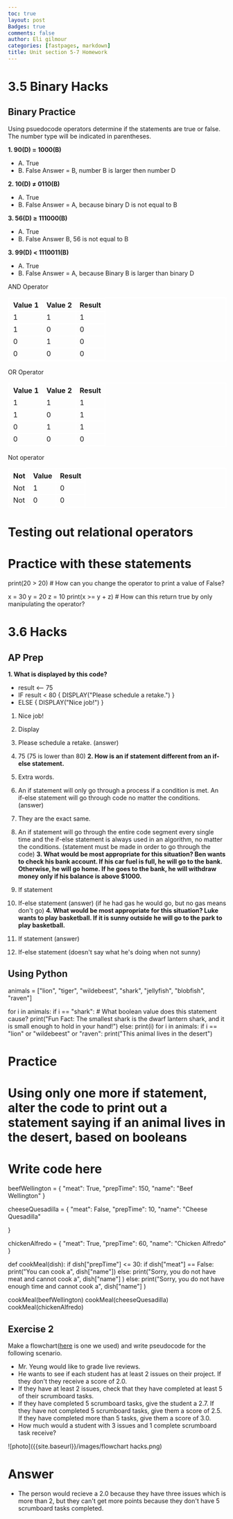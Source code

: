 ```yaml
---
toc: true
layout: post
Badges: true
comments: false
author: Eli gilmour
categories: [fastpages, markdown]
title: Unit section 5-7 Homework
---
```


# 3.5 Binary Hacks

## Binary Practice
Using psuedocode operators determine if the statements are true or false. The number type will be indicated in parentheses.

**1. 90(D) = 1000(B)**

- A. True
- B. False
Answer = B, number B is larger then number D

**2. 10(D) ≠ 0110(B)**

- A. True
- B. False
Answer = A, because binary D is not equal to B

**3. 56(D) ≥ 111000(B)**

- A. True
- B. False
Answer B, 56 is not equal to B

**3. 99(D) < 1110011(B)**

- A. True
- B. False
Answer = A, because Binary B is larger than binary D

<html>
<style>
    table, th, td { 
        border:2px solid white;
    }
</style>
    <div>AND Operator</div>
    <div>
        <table>
            <tr>
                <th>Value 1</th>
                <th>Value 2</th>
                <th>Result</th>
            </tr>
            <tr>
                <td>1</td>
                <td>1</td>
                <td>1</td>
            </tr>
            <tr>
                <td>1</td>
                <td>0</td>
                <td>0</td>
            </tr>
            <tr>
                <td>0</td>
                <td>1</td>
                <td>0</td>
            </tr>
            <tr>
                <td>0</td>
                <td>0</td>
                <td>0</td>
            </tr>
        </table>
    </div>
    <div>OR Operator</div>
    <div>
        <table>
            <tr>
                <th>Value 1</th>
                <th>Value 2</th>
                <th>Result</th>
            </tr>
            <tr>
                <td>1</td>
                <td>1</td>
                <td>1</td>
            </tr>
            <tr>
                <td>1</td>
                <td>0</td>
                <td>1</td>
            </tr>
            <tr>
                <td>0</td>
                <td>1</td>
                <td>1</td>
            </tr>
            <tr>
                <td>0</td>
                <td>0</td>
                <td>0</td>
            </tr>
        </table>
    </div>
    <div>Not operator</div>
    <div>
        <table>
            <tr>
                <th>Not</th>
                <th>Value</th>
                <th>Result</th>
            </tr>
            <tr>
                <td>Not</td>
                <td>1</td>
                <td>0</td>
            </tr>
            <tr>
                <td>Not</td>
                <td>0</td>
                <td>0</td>
            </tr>
        </table>
    </div>
</html>


# Testing out relational operators
# Practice with these statements

print(20 > 20) # How can you change the operator to print a value of False?

x = 30
y = 20
z = 10
print(x >= y + z) # How can this return true by only manipulating the operator?

# 3.6 Hacks

## AP Prep

**1. What is displayed by this code?**
- result <-- 75
- IF result < 80 {
    DISPLAY("Please schedule a retake.")
}
- ELSE {
    DISPLAY("Nice job!")
}

1. Nice job!
2. Display
3. Please schedule a retake. (answer)
4. 75
(75 is lower than 80)
**2. How is an if statement different from an if-else statement.**

1. Extra words.
2. An if statement will only go through a process if a condition is met. An if-else statement will go through code no matter the conditions. (answer)
3. They are the exact same.
4. An if statement will go through the entire code segment every single time and the if-else statement is always used in an algorithm, no matter the conditions.
(statement must be made in order to go through the code)
**3. What would be most appropriate for this situation? Ben wants to check his bank account. If his car fuel is full, he will go to the bank. Otherwise, he will go home. If he goes to the bank, he will withdraw money only if his balance is above $1000.**

1. If statement
2. If-else statement (answer)
(if he had gas he would go, but no gas means don't go)
**4. What would be most appropriate for this situation? Luke wants to play basketball. If it is sunny outside he will go to the park to play basketball.**

1. If statement (answer)
2. If-else statement
(doesn't say what he's doing when not sunny)
## Using Python

animals = ["lion", "tiger", "wildebeest", "shark", "jellyfish", "blobfish", "raven"]

for i in animals:
    if i == "shark": # What boolean value does this statement cause?
        print("Fun Fact: The smallest shark is the dwarf lantern shark, and it is small enough to hold in your hand!")
    else:
        print(i)
for i in animals:
    if i == "lion" or "wildebeest" or "raven":
        print("This animal lives in the desert")

# Practice
# Using only one more if statement, alter the code to print out a statement saying if an animal lives in the desert, based on booleans


# Write code here
beefWellington = {
    "meat": True,
    "prepTime": 150,
    "name": "Beef Wellington"
}

cheeseQuesadilla = {
    "meat": False, 
    "prepTime": 10,
    "name": "Cheese Quesadilla"

}

chickenAlfredo = {
    "meat": True, 
    "prepTime": 60,
    "name": "Chicken Alfredo"
}

def cookMeal(dish):
    if dish["prepTime"] <= 30: 
        if dish["meat"] == False:
            print("You can cook a", dish["name"])
        else:
            print("Sorry, you do not have meat and cannot cook a", dish["name"] )
    else:
        print("Sorry, you do not have enough time and cannot cook a", dish["name"] )

cookMeal(beefWellington)
cookMeal(cheeseQuesadilla)
cookMeal(chickenAlfredo)

## Exercise 2

Make a flowchart([here](https://www.lucidchart.com/pages/examples/flowchart-maker) is one we used) and write pseudocode for the following scenario.
- Mr. Yeung would like to grade live reviews. 
- He wants to see if each student has at least 2 issues on their project. If they don't they receive a score of 2.0.
- If they have at least 2 issues, check that they have completed at least 5 of their scrumboard tasks.
- If they have completed 5 scrumboard tasks, give the student a 2.7. If they have not completed 5 scrumboard tasks, give them a score of 2.5. If they have completed more than 5 tasks, give them a score of 3.0.
- How much would a student with 3 issues and 1 complete scrumboard task receive?

![photo]({{site.baseurl}}/images/flowchart hacks.png)

# Answer
- The person would recieve a 2.0 because they have three issues which is more than 2, but they can't get more points because they don't have 5 scrumboard tasks completed.